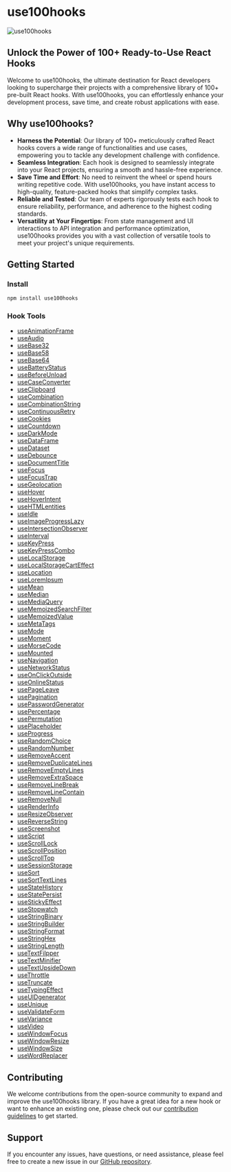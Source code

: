 # use100hooks

![use100hooks](https://use100hooks.vercel.app/main-banner.jpg)

## Unlock the Power of 100+ Ready-to-Use React Hooks

Welcome to use100hooks, the ultimate destination for React developers looking to supercharge their projects with a comprehensive library of 100+ pre-built React hooks. With use100hooks, you can effortlessly enhance your development process, save time, and create robust applications with ease.

## Why use100hooks?

- **Harness the Potential**: Our library of 100+ meticulously crafted React hooks covers a wide range of functionalities and use cases, empowering you to tackle any development challenge with confidence.
- **Seamless Integration**: Each hook is designed to seamlessly integrate into your React projects, ensuring a smooth and hassle-free experience.
- **Save Time and Effort**: No need to reinvent the wheel or spend hours writing repetitive code. With use100hooks, you have instant access to high-quality, feature-packed hooks that simplify complex tasks.
- **Reliable and Tested**: Our team of experts rigorously tests each hook to ensure reliability, performance, and adherence to the highest coding standards.
- **Versatility at Your Fingertips**: From state management and UI interactions to API integration and performance optimization, use100hooks provides you with a vast collection of versatile tools to meet your project's unique requirements.

## Getting Started

### Install

```bash
npm install use100hooks 
```

### Hook Tools
- [useAnimationFrame](https://use100hooks.vercel.app/tools/useAnimationFrame)
- [useAudio](https://use100hooks.vercel.app/tools/useAudio)
- [useBase32](https://use100hooks.vercel.app/tools/useBase32)
- [useBase58](https://use100hooks.vercel.app/tools/useBase58)
- [useBase64](https://use100hooks.vercel.app/tools/useBase64)
- [useBatteryStatus](https://use100hooks.vercel.app/tools/useBatteryStatus)
- [useBeforeUnload](https://use100hooks.vercel.app/tools/useBeforeUnload)
- [useCaseConverter](https://use100hooks.vercel.app/tools/useCaseConverter)
- [useClipboard](https://use100hooks.vercel.app/tools/useClipboard)
- [useCombination](https://use100hooks.vercel.app/tools/useCombination)
- [useCombinationString](https://use100hooks.vercel.app/tools/useCombinationString)
- [useContinuousRetry](https://use100hooks.vercel.app/tools/useContinuousRetry)
- [useCookies](https://use100hooks.vercel.app/tools/useCookies)
- [useCountdown](https://use100hooks.vercel.app/tools/useCountdown)
- [useDarkMode](https://use100hooks.vercel.app/tools/useDarkMode)
- [useDataFrame ](https://use100hooks.vercel.app/tools/useDataFrame )
- [useDataset](https://use100hooks.vercel.app/tools/useDataset)
- [useDebounce](https://use100hooks.vercel.app/tools/useDebounce)
- [useDocumentTitle](https://use100hooks.vercel.app/tools/useDocumentTitle)
- [useFocus](https://use100hooks.vercel.app/tools/useFocus)
- [useFocusTrap](https://use100hooks.vercel.app/tools/useFocusTrap)
- [useGeolocation](https://use100hooks.vercel.app/tools/useGeolocation)
- [useHover](https://use100hooks.vercel.app/tools/useHover)
- [useHoverIntent](https://use100hooks.vercel.app/tools/useHoverIntent)
- [useHTMLentities](https://use100hooks.vercel.app/tools/useHTMLentities)
- [useIdle](https://use100hooks.vercel.app/tools/useIdle)
- [useImageProgressLazy](https://use100hooks.vercel.app/tools/useImageProgressLazy)
- [useIntersectionObserver](https://use100hooks.vercel.app/tools/useIntersectionObserver)
- [useInterval](https://use100hooks.vercel.app/tools/useInterval)
- [useKeyPress](https://use100hooks.vercel.app/tools/useKeyPress)
- [useKeyPressCombo](https://use100hooks.vercel.app/tools/useKeyPressCombo)
- [useLocalStorage](https://use100hooks.vercel.app/tools/useLocalStorage)
- [useLocalStorageCartEffect](https://use100hooks.vercel.app/tools/useLocalStorageCartEffect)
- [useLocation](https://use100hooks.vercel.app/tools/useLocation)
- [useLoremIpsum](https://use100hooks.vercel.app/tools/useLoremIpsum)
- [useMean](https://use100hooks.vercel.app/tools/useMean)
- [useMedian](https://use100hooks.vercel.app/tools/useMedian)
- [useMediaQuery](https://use100hooks.vercel.app/tools/useMediaQuery)
- [useMemoizedSearchFilter](https://use100hooks.vercel.app/tools/useMemoizedSearchFilter)
- [useMemoizedValue](https://use100hooks.vercel.app/tools/useMemoizedValue)
- [useMetaTags](https://use100hooks.vercel.app/tools/useMetaTags)
- [useMode](https://use100hooks.vercel.app/tools/useMode)
- [useMoment](https://use100hooks.vercel.app/tools/useMoment)
- [useMorseCode](https://use100hooks.vercel.app/tools/useMorseCode)
- [useMounted](https://use100hooks.vercel.app/tools/useMounted)
- [useNavigation](https://use100hooks.vercel.app/tools/useNavigation)
- [useNetworkStatus](https://use100hooks.vercel.app/tools/useNetworkStatus)
- [useOnClickOutside](https://use100hooks.vercel.app/tools/useOnClickOutside)
- [useOnlineStatus](https://use100hooks.vercel.app/tools/useOnlineStatus)
- [usePageLeave](https://use100hooks.vercel.app/tools/usePageLeave)
- [usePagination](https://use100hooks.vercel.app/tools/usePagination)
- [usePasswordGenerator](https://use100hooks.vercel.app/tools/usePasswordGenerator)
- [usePercentage](https://use100hooks.vercel.app/tools/usePercentage)
- [usePermutation](https://use100hooks.vercel.app/tools/usePermutation)
- [usePlaceholder](https://use100hooks.vercel.app/tools/usePlaceholder)
- [useProgress](https://use100hooks.vercel.app/tools/useProgress)
- [useRandomChoice](https://use100hooks.vercel.app/tools/useRandomChoice)
- [useRandomNumber](https://use100hooks.vercel.app/tools/useRandomNumber)
- [useRemoveAccent](https://use100hooks.vercel.app/tools/useRemoveAccent)
- [useRemoveDuplicateLines](https://use100hooks.vercel.app/tools/useRemoveDuplicateLines)
- [useRemoveEmptyLines](https://use100hooks.vercel.app/tools/useRemoveEmptyLines)
- [useRemoveExtraSpace](https://use100hooks.vercel.app/tools/useRemoveExtraSpace)
- [useRemoveLineBreak](https://use100hooks.vercel.app/tools/useRemoveLineBreak)
- [useRemoveLineContain](https://use100hooks.vercel.app/tools/useRemoveLineContain)
- [useRemoveNull](https://use100hooks.vercel.app/tools/useRemoveNull)
- [useRenderInfo](https://use100hooks.vercel.app/tools/useRenderInfo)
- [useResizeObserver](https://use100hooks.vercel.app/tools/useResizeObserver)
- [useReverseString](https://use100hooks.vercel.app/tools/useReverseString)
- [useScreenshot](https://use100hooks.vercel.app/tools/useScreenshot)
- [useScript](https://use100hooks.vercel.app/tools/useScript)
- [useScrollLock](https://use100hooks.vercel.app/tools/useScrollLock)
- [useScrollPosition](https://use100hooks.vercel.app/tools/useScrollPosition)
- [useScrollTop](https://use100hooks.vercel.app/tools/useScrollTop)
- [useSessionStorage](https://use100hooks.vercel.app/tools/useSessionStorage)
- [useSort](https://use100hooks.vercel.app/tools/useSort)
- [useSortTextLines](https://use100hooks.vercel.app/tools/useSortTextLines)
- [useStateHistory](https://use100hooks.vercel.app/tools/useStateHistory)
- [useStatePersist](https://use100hooks.vercel.app/tools/useStatePersist)
- [useStickyEffect](https://use100hooks.vercel.app/tools/useStickyEffect)
- [useStopwatch](https://use100hooks.vercel.app/tools/useStopwatch)
- [useStringBinary](https://use100hooks.vercel.app/tools/useStringBinary)
- [useStringBuilder](https://use100hooks.vercel.app/tools/useStringBuilder)
- [useStringFormat](https://use100hooks.vercel.app/tools/useStringFormat)
- [useStringHex](https://use100hooks.vercel.app/tools/useStringHex)
- [useStringLength](https://use100hooks.vercel.app/tools/useStringLength)
- [useTextFilpper](https://use100hooks.vercel.app/tools/useTextFilpper)
- [useTextMinifier](https://use100hooks.vercel.app/tools/useTextMinifier)
- [useTextUpsideDown](https://use100hooks.vercel.app/tools/useTextUpsideDown)
- [useThrottle](https://use100hooks.vercel.app/tools/useThrottle)
- [useTruncate](https://use100hooks.vercel.app/tools/useTruncate)
- [useTypingEffect](https://use100hooks.vercel.app/tools/useTypingEffect)
- [useUIDgenerator](https://use100hooks.vercel.app/tools/useUIDgenerator)
- [useUnique](https://use100hooks.vercel.app/tools/useUnique)
- [useValidateForm](https://use100hooks.vercel.app/tools/useValidateForm)
- [useVariance](https://use100hooks.vercel.app/tools/useVariance)
- [useVideo](https://use100hooks.vercel.app/tools/useVideo)
- [useWindowFocus](https://use100hooks.vercel.app/tools/useWindowFocus)
- [useWindowResize](https://use100hooks.vercel.app/tools/useWindowResize)
- [useWindowSize](https://use100hooks.vercel.app/tools/useWindowSize)
- [useWordReplacer](https://use100hooks.vercel.app/tools/useWordReplacer)

## Contributing

We welcome contributions from the open-source community to expand and improve the use100hooks library. If you have a great idea for a new hook or want to enhance an existing one, please check out our [contribution guidelines](CONTRIBUTING.md) to get started.

## Support

If you encounter any issues, have questions, or need assistance, please feel free to create a new issue in our [GitHub repository](https://github.com/use100hooks/use100hooks/issues).